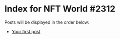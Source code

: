 # Index for NFT World #2312
Posts will be displayed in the order below:

- [Your first post](./001-first.md)

